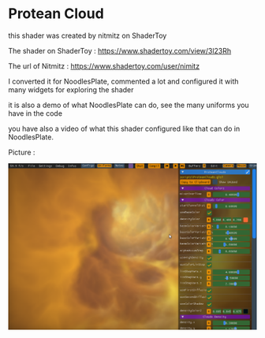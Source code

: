 # Protean Cloud

this shader was created by nitmitz on ShaderToy

The shader on ShaderToy : https://www.shadertoy.com/view/3l23Rh
 
The url of Nitmitz : https://www.shadertoy.com/user/nimitz

I converted it for NoodlesPlate, commented a lot 
and configured it with many widgets for exploring the shader 

it is also a demo of what NoodlesPlate can do, 
see the many uniforms you have in the code

you have also a video of what this shader configured like that can do in NoodlesPlate.

<ReactPlayer playing controls url="https://raw.githubusercontent.com/aiekick/NoodlesPlate/master/ProteanCloud/video.mp4"/>
 
 
Picture :

![pic](/data/Samples/ProteanCloud/pic.png)
